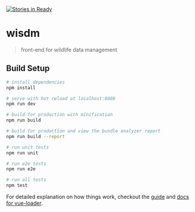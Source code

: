 [![Stories in Ready](https://badge.waffle.io/oss-wec/wisdm.png?label=ready&title=Ready)](https://waffle.io/oss-wec/wisdm?utm_source=badge)
# wisdm

> front-end for wildlife data management

## Build Setup

``` bash
# install dependencies
npm install

# serve with hot reload at localhost:8080
npm run dev

# build for production with minification
npm run build

# build for production and view the bundle analyzer report
npm run build --report

# run unit tests
npm run unit

# run e2e tests
npm run e2e

# run all tests
npm test
```

For detailed explanation on how things work, checkout the [guide](http://vuejs-templates.github.io/webpack/) and [docs for vue-loader](http://vuejs.github.io/vue-loader).
